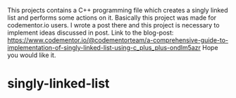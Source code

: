 This projects contains a C++ programming file which creates a singly linked list and performs some actions on it. 
Basically this project was made for codementor.io users. I wrote a post there and this project is necessary to implement ideas discussed in post.
Link to the blog-post: https://www.codementor.io/@codementorteam/a-comprehensive-guide-to-implementation-of-singly-linked-list-using-c_plus_plus-ondlm5azr
Hope you would like it.
# singly-linked-list 
